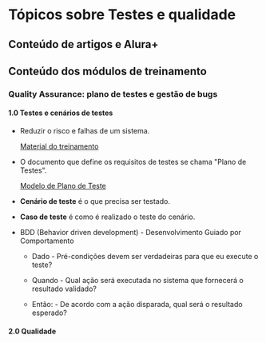 # Tópicos sobre Testes e qualidade

## Conteúdo de artigos e Alura+





## Conteúdo dos módulos de treinamento

### Quality Assurance: plano de testes e gestão de bugs

#### 1.0 Testes e cenários de testes

- Reduzir o risco e falhas de um sistema.

    [Material do treinamento](/Anexos/docs/QA_Fundamentos_-_Slides.pdf)

- O documento que define os requisitos de testes se chama "Plano de Testes".

    [Modelo de Plano de Teste](/Anexos/docs/ModeloPlanoTeste.docx)

- **Cenário de teste** é o que precisa ser testado.

- **Caso de teste** é como é realizado o teste do cenário.

- BDD (Behavior driven development) - Desenvolvimento Guiado por Comportamento

    - Dado - Pré-condições devem ser verdadeiras para que eu execute o teste?

    - Quando - Qual ação será executada no sistema que fornecerá o resultado validado?

    - Então: - De acordo com a ação disparada, qual será o resultado esperado?

#### 2.0 Qualidade